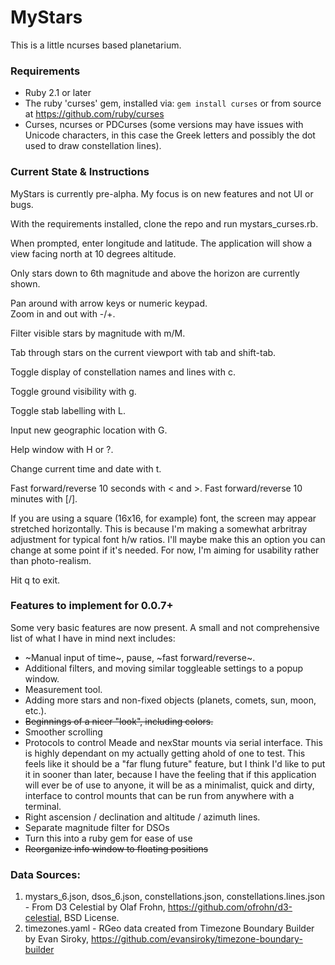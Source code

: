 # MyStars

This is a little ncurses based planetarium.

### Requirements

* Ruby 2.1 or later
* The ruby 'curses' gem, installed via:
  `gem install curses`
  or from source at https://github.com/ruby/curses
* Curses, ncurses or PDCurses (some versions may have issues with Unicode characters, in this case the Greek letters and possibly the dot used to draw constellation lines).

### Current State & Instructions

MyStars is currently pre-alpha.  My focus is on new features and not UI or bugs.

With the requirements installed, clone the repo and run mystars\_curses.rb.

When prompted, enter longitude and latitude.  The application will show a view facing north at 10 degrees altitude.

Only stars down to 6th magnitude and above the horizon are currently shown.

Pan around with arrow keys or numeric keypad.  
Zoom in and out with -/+.

Filter visible stars by magnitude with m/M.

Tab through stars on the current viewport with tab and shift-tab.

Toggle display of constellation names and lines with c.

Toggle ground visibility with g.

Toggle stab labelling with L.

Input new geographic location with G.

Help window with H or ?.

Change current time and date with t.

Fast forward/reverse 10 seconds with < and >.  Fast forward/reverse 10 minutes with [/].

If you are using a square (16x16, for example) font, the screen may appear stretched horizontally.  This is because I'm making a somewhat arbritray adjustment for typical font h/w ratios.  I'll maybe make this an option you can change at some point if it's needed.  For now, I'm aiming for usability rather than photo-realism.

Hit q to exit.

### Features to implement for 0.0.7+

Some very basic features are now present.  A small and not comprehensive list of what I have in mind next includes:

* ~Manual input of time~, pause, ~fast forward/reverse~.
* Additional filters, and moving similar toggleable settings to a popup window.
* Measurement tool.
* Adding more stars and non-fixed objects (planets, comets, sun, moon, etc.).
* ~~Beginnings of a nicer "look", including colors.~~
* Smoother scrolling
* Protocols to control Meade and nexStar mounts via serial interface.  This is highly dependant on my actually getting ahold of one to test.  This feels like it should be a "far flung future" feature, but I think I'd like to put it in sooner than later, because I have the feeling that if this application will ever be of use to anyone, it will be as a minimalist, quick and dirty, interface to control mounts that can be run from anywhere with a terminal. 
* Right ascension / declination and altitude / azimuth lines.
* Separate magnitude filter for DSOs
* Turn this into a ruby gem for ease of use
* ~~Reorganize info window to floating positions~~

### Data Sources:

1. mystars\_6.json, dsos\_6.json, constellations.json, constellations.lines.json - From D3 Celestial by Olaf Frohn, https://github.com/ofrohn/d3-celestial, BSD License.
2. timezones.yaml - RGeo data created from Timezone Boundary Builder by Evan Siroky, https://github.com/evansiroky/timezone-boundary-builder
